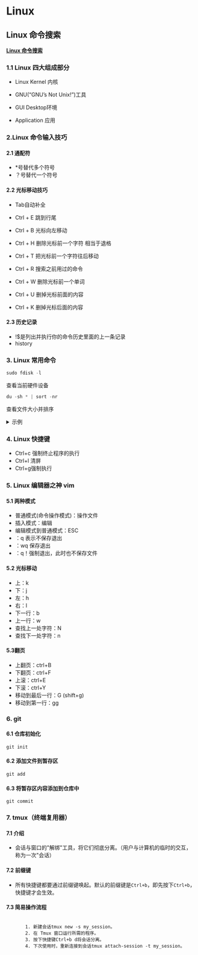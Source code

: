 # Linux

## Linux 命令搜索

**[Linux 命令搜索](https://wangchujiang.com/linux-command/ "Linux命令大全")**

### 1.1 Linux 四大组成部分

- Linux Kernel 内核

- GNU(“GNU’s Not Unix!”)工具

- GUI Desktop环境

- Application 应用

  

### 2.Linux 命令输入技巧

#### 2.1 通配符

- *号替代多个符号
- ？号替代一个符号

#### 2.2 光标移动技巧

- Tab自动补全

- Ctrl + E 跳到行尾

- Ctrl + B 光标向左移动

- Ctrl + H 删除光标前一个字符 相当于退格

- Ctrl + T 把光标前一个字符往后移动

- Ctrl + R 搜索之前用过的命令

- Ctrl + W 删除光标前一个单词

- Ctrl + U 删掉光标前面的内容

- Ctrl + K 删掉光标后面的内容

  

#### 2.3 历史记录

- !$是列出并执行你的命令历史里面的上一条记录
- history

### 3. Linux 常用命令

```c
sudo fdisk -l 
```

查看当前硬件设备



```c
du -sh * | sort -nr
```

查看文件大小并排序

<details><summary>示例</summary>
<p>
<img src="./111.png"/>     
</p></details>










### 4. Linux 快捷键

- Ctrl+c 强制终止程序的执行
- Ctrl+l 清屏
- Ctrl+g强制执行



### 5. Linux 编辑器之神 vim

#### 5.1 两种模式

- 普通模式(命令操作模式)：操作文件
- 插入模式：编辑
- 编辑模式到普通模式：ESC
- ：q 表示不保存退出
- ：wq 保存退出
- ：q！强制退出，此时也不保存文件

#### 5.2 光标移动

- 上：k
- 下：j
- 左：h
- 右：l
- 下一行：b
- 上一行：w
- 查找上一处字符：N
- 查找下一处字符：n

#### 5.3翻页

- 上翻页：ctrl+B
- 下翻页：ctrl+F
- 上滚：ctrl+E
- 下滚：ctrl+Y
- 移动到最后一行：G (shift+g)
- 移动到第一行：gg

### 6. git

#### 6.1 仓库初始化

```
git init
```

#### 6.2 添加文件到暂存区

```
git add
```

#### 6.3 将暂存区内容添加到仓库中

```
git commit
```

### 7. tmux（终端复用器）

#### 7.1 介绍

- 会话与窗口的"解绑"工具，将它们彻底分离。（用户与计算机的临时的交互，称为一次"会话）

#### 7.2 前缀键

- 所有快捷键都要通过前缀键唤起。默认的前缀键是`Ctrl+b`，即先按下`Ctrl+b`，快捷键才会生效。

#### 7.3 简易操作流程

```

       1. 新建会话tmux new -s my_session。
       2. 在 Tmux 窗口运行所需的程序。
       3. 按下快捷键Ctrl+b d将会话分离。
       4. 下次使用时，重新连接到会话tmux attach-session -t my_session。

```
